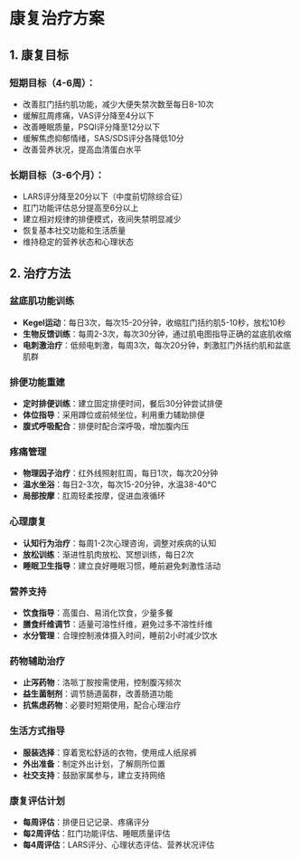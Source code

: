 # 康复治疗方案

## 1. 康复目标

### 短期目标（4-6周）：
- 改善肛门括约肌功能，减少大便失禁次数至每日8-10次
- 缓解肛周疼痛，VAS评分降至4分以下
- 改善睡眠质量，PSQI评分降至12分以下
- 缓解焦虑抑郁情绪，SAS/SDS评分各降低10分
- 改善营养状况，提高血清蛋白水平

### 长期目标（3-6个月）：
- LARS评分降至20分以下（中度前切除综合征）
- 肛门功能评估总分提高至6分以上
- 建立相对规律的排便模式，夜间失禁明显减少
- 恢复基本社交功能和生活质量
- 维持稳定的营养状态和心理状态

## 2. 治疗方法

### 盆底肌功能训练
- **Kegel运动**：每日3次，每次15-20分钟，收缩肛门括约肌5-10秒，放松10秒
- **生物反馈训练**：每周2-3次，每次30分钟，通过肌电图指导正确的盆底肌收缩
- **电刺激治疗**：低频电刺激，每周3次，每次20分钟，刺激肛门外括约肌和盆底肌群

### 排便功能重建
- **定时排便训练**：建立固定排便时间，餐后30分钟尝试排便
- **体位指导**：采用蹲位或前倾坐位，利用重力辅助排便
- **腹式呼吸配合**：排便时配合深呼吸，增加腹内压

### 疼痛管理
- **物理因子治疗**：红外线照射肛周，每日1次，每次20分钟
- **温水坐浴**：每日2-3次，每次15-20分钟，水温38-40℃
- **局部按摩**：肛周轻柔按摩，促进血液循环

### 心理康复
- **认知行为治疗**：每周1-2次心理咨询，调整对疾病的认知
- **放松训练**：渐进性肌肉放松、冥想训练，每日2次
- **睡眠卫生指导**：建立良好睡眠习惯，睡前避免刺激性活动

### 营养支持
- **饮食指导**：高蛋白、易消化饮食，少量多餐
- **膳食纤维调节**：适量可溶性纤维，避免过多不溶性纤维
- **水分管理**：合理控制液体摄入时间，睡前2小时减少饮水

### 药物辅助治疗
- **止泻药物**：洛哌丁胺按需使用，控制腹泻频次
- **益生菌制剂**：调节肠道菌群，改善肠道功能
- **抗焦虑药物**：必要时短期使用，配合心理治疗

### 生活方式指导
- **服装选择**：穿着宽松舒适的衣物，使用成人纸尿裤
- **外出准备**：制定外出计划，了解厕所位置
- **社交支持**：鼓励家属参与，建立支持网络

### 康复评估计划
- **每周评估**：排便日记记录、疼痛评分
- **每2周评估**：肛门功能评估、睡眠质量评估
- **每4周评估**：LARS评分、心理状态评估、营养状况评估